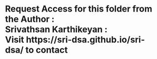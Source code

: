 <h1> Request Access for this folder from the Author : <br> Srivathsan Karthikeyan : <br> Visit https://sri-dsa.github.io/sri-dsa/ to contact</h1>

